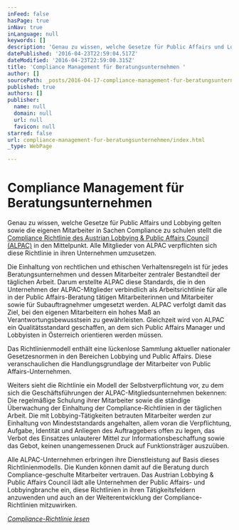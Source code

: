 ```yaml
---
inFeed: false
hasPage: true
inNav: true
inLanguage: null
keywords: []
description: 'Genau zu wissen, welche Gesetze für Public Affairs und Lobbying gelten sowie die eigenen Mitarbeiter in Sachen Compliance zu schulen stellt die Compliance Richtlinie des Austrian Lobbying & Public Affairs Council (ALPAC) in den Mittelpunkt. Alle Mitglieder von ALPAC verpflichten sich diese Richtlinie in ihren Unternehmen umzusetzen.'
datePublished: '2016-04-23T22:59:04.517Z'
dateModified: '2016-04-23T22:59:00.315Z'
title: 'Compliance Management für Beratungsunternehmen '
author: []
sourcePath: _posts/2016-04-17-compliance-management-fur-beratungsunternehmen.md
published: true
authors: []
publisher:
  name: null
  domain: null
  url: null
  favicon: null
starred: false
url: compliance-management-fur-beratungsunternehmen/index.html
_type: WebPage

---
```

# Compliance Management für Beratungsunternehmen 

Genau zu wissen, welche Gesetze für Public Affairs und Lobbying gelten sowie die eigenen Mitarbeiter in Sachen Compliance zu schulen stellt die [Compliance Richtlinie des Austrian Lobbying & Public Affairs Council (ALPAC)][0] in den Mittelpunkt. Alle Mitglieder von ALPAC verpflichten sich diese Richtlinie in ihren Unternehmen umzusetzen.

Die Einhaltung von rechtlichen und ethischen Verhaltensregeln ist für jedes Beratungsunternehmen und dessen Mitarbeiter zentraler Bestandteil der täglichen Arbeit. Darum erstellte ALPAC diese Standards, die in den Unternehmen der ALPAC-Mitglieder verbindlich als Arbeitsrichtlinie für alle in der Public Affairs-Beratung tätigen Mitarbeiterinnen und Mitarbeiter sowie für Subauftragnehmer umgesetzt werden. ALPAC verfolgt damit das Ziel, bei den eigenen Mitarbeitern ein hohes Maß an Verantwortungsbewusstsein zu gewährleisten. Gleichzeit wird von ALPAC ein Qualitätsstandard geschaffen, an dem sich Public Affairs Manager und Lobbyisten in Österreich orientieren werden müssen.

Das Richtlinienmodell enthält eine lückenlose Sammlung aktueller nationaler Gesetzesnormen in den Bereichen Lobbying und Public Affairs. Diese veranschaulichen die Handlungsgrundlage der Mitarbeiter von Public Affairs-Unternehmen.

Weiters sieht die Richtlinie ein Modell der Selbstverpflichtung vor, zu dem sich die Geschäftsführungen der ALPAC-Mitgliedsunternehmen bekennen: Die regelmäßige Schulung ihrer Mitarbeiter sowie die ständige Überwachung der Einhaltung der Compliance-Richtlinien in der täglichen Arbeit. Die mit Lobbying-Tätigkeiten betrauten Mitarbeiter werden zur Einhaltung von Mindeststandards angehalten, allem voran die Verpflichtung, Aufgabe, Identität und Anliegen des Auftraggebers offen zu legen, das Verbot des Einsatzes unlauterer Mittel zur Informationsbeschaffung sowie das Gebot, keinen unangemessenen Druck auf Funktionsträger auszuüben.

Alle ALPAC-Unternehmen erbringen ihre Dienstleistung auf Basis dieses Richtlinienmodells. Die Kunden können damit auf die Beratung durch Compliance-geschulte Mitarbeiter vertrauen. Das Austrian Lobbying & Public Affairs Council lädt alle Unternehmen der Public Affairs- und Lobbyingbranche ein, diese Richtlinien in ihren Tätigkeitsfeldern anzuwenden und auch an der Weiterentwicklung der Compliance-Richtlinien mitzuwirken.

_[Compliance-Richtlinie lesen][0]_

[0]: http://info.publicaffairs.cc/Freigegebene%20Dokumente/CRL_ALPAC_20140717.pdf